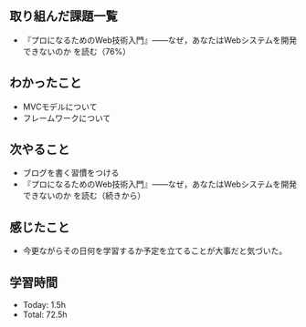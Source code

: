 ## 取り組んだ課題一覧
- 『プロになるためのWeb技術入門』――なぜ，あなたはWebシステムを開発できないのか を読む（76%）
## わかったこと
- MVCモデルについて
- フレームワークについて
## 次やること
- ブログを書く習慣をつける
- 『プロになるためのWeb技術入門』――なぜ，あなたはWebシステムを開発できないのか を読む（続きから）
## 感じたこと
- 今更ながらその日何を学習するか予定を立てることが大事だと気づいた。
## 学習時間
- Today: 1.5h
- Total: 72.5h